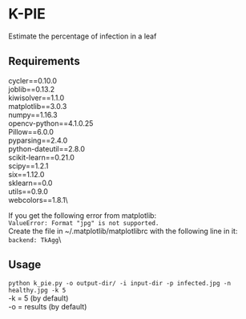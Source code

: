 # K-PIE
Estimate the percentage of infection in a leaf

## Requirements

cycler==0.10.0\
joblib==0.13.2\
kiwisolver==1.1.0\
matplotlib==3.0.3\
numpy==1.16.3\
opencv-python==4.1.0.25\
Pillow==6.0.0\
pyparsing==2.4.0\
python-dateutil==2.8.0\
scikit-learn==0.21.0\
scipy==1.2.1\
six==1.12.0\
sklearn==0.0\
utils==0.9.0\
webcolors==1.8.1\\

If you get the following error from matplotlib:\
 `ValueError: Format "jpg" is not supported.`\
 Create the file in ~/.matplotlib/matplotlibrc with the following line in it:\
 `backend: TkAgg`\


## Usage

`python k_pie.py -o output-dir/ -i input-dir -p infected.jpg -n healthy.jpg -k 5 `\
-k = 5 (by default)\
-o = results (by default)
